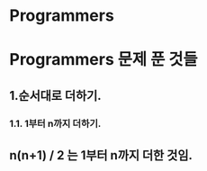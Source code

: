 # Programmers
Programmers 문제 푼 것들
=======================
1.순서대로 더하기.
-----------------
### 1.1. 1부터 n까지 더하기.
##  n(n+1) / 2 는 1부터 n까지 더한 것임.
